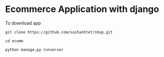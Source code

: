 # Ecommerce Application with django

To download app
```
git clone https://github.com/saihanhtet/shop.git

cd ecomm

python manage.py runserver
```
